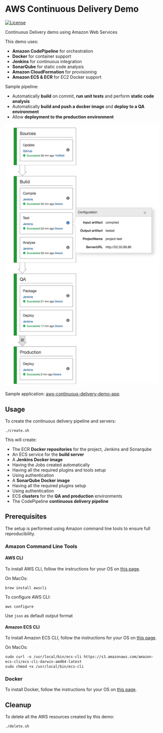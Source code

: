 # AWS Continuous Delivery Demo
[![License](https://img.shields.io/badge/license-Apache-blue.svg)](http://www.apache.org/licenses/LICENSE-2.0.html)

Continuous Delivery demo using Amazon Web Services

This demo uses:
 - **Amazon CodePipeline** for orchestration
 - **Docker** for container support
 - **Jenkins** for continuous integration
 - **SonarQube** for static code analysis
 - **Amazon CloudFormation** for provisioning
 - **Amazon ECS & ECR** for EC2 Docker support

Sample pipeline:
 - Automatically **build** on commit, **run unit tests** and perform **static code analysis**
 - Automatically **build and push a docker image** and **deploy to a QA environment**
 - Allow **deployment to the production environment**

![Continuous Delivery Pipeline](https://raw.githubusercontent.com/jumal/aws-continuous-delivery-demo/master/doc/pipeline.jpg)

Sample application:
[aws-continuous-delivery-demo-app](https://github.com/jumal/aws-continuous-delivery-demo-app).

## Usage
To create the continuous delivery pipeline and servers:
```
./create.sh
```
This will create:
 - The ECR **Docker repositories** for the project, Jenkins and Sonarqube
 - An ECS service for the **build server**
 - A **Jenkins Docker image**
  - Having the Jobs created automatically
  - Having all the required plugins and tools setup
  - Using authentication
 - A **SonarQube Docker image**
  - Having all the required plugins setup
  - Using authentication
 - ECS **clusters** for the **QA and production** environments
 - The CodePipeline **continuous delivery pipeline**

## Prerequisites

The setup is performed using Amazon command line tools to ensure full reproducibility.

### Amazon Command Line Tools

#### AWS CLI

To install AWS CLI, follow the instructions for your OS on [this page](http://aws.amazon.com/cli).

On MacOs:
```
brew install awscli
```
To configure AWS CLI:
```
aws configure
```
Use `json` as default output format

#### Amazon ECS CLI

To install Amazon ECS CLI, follow the instructions for your OS on [this page](http://docs.aws.amazon.com/AmazonECS/latest/developerguide/ECS_CLI_installation.html).

On MacOs:
```
sudo curl -o /usr/local/bin/ecs-cli https://s3.amazonaws.com/amazon-ecs-cli/ecs-cli-darwin-amd64-latest
sudo chmod +x /usr/local/bin/ecs-cli
```
### Docker
To install Docker, follow the instructions for your OS on [this page](https://docs.docker.com/engine/installation).

## Cleanup

To delete all the AWS resources created by this demo:
```
./delete.sh
```
